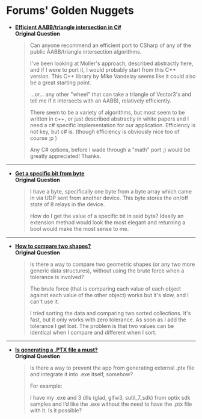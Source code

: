 # Forums' Golden Nuggets

* [**Efficient AABB/triangle intersection in C#**](https://stackoverflow.com/a/17503268)  
**Original Question**
  > Can anyone recommend an efficient port to CSharp of any of the public AABB/triangle intersection algorithms.
  >
  > I've been looking at Moller's approach, described abstractly here, and if I were to port it, I would probably start from this C++ version. This C++ library by Mike Vandelay seems like it could also be a great starting point.
  >
  > ...or... any other "wheel" that can take a triangle of Vector3's and tell me if it intersects with an AABB), relatively efficiently.
  >
  > There seem to be a variety of algorithms, but most seem to be written in c++, or just described abstractly in white papers and I need a c# specific implementation for our application. Efficiency is not key, but c# is. (though efficiency is obviously nice too of course ;p )
  >
  > Any C# options, before I wade through a "math" port ;) would be greatly appreciated! Thanks.  
  
 ---
 
* [**Get a specific bit from byte**](https://stackoverflow.com/a/4854257)  
**Original Question**  
  > I have a byte, specifically one byte from a byte array which came in via UDP sent from another device. This byte stores the on/off state of 8 relays in the device.
  >
  > How do I get the value of a specific bit in said byte? Ideally an extension method would look the most elegant and returning a bool would make the most sense to me.

---
* [**How to compare two shapes?**](https://stackoverflow.com/a/22166032)  
**Original Question** 
  > Is there a way to compare two geometric shapes (or any two more generic data structures), without using the brute force when a tolerance is involved?
  > 
  > The brute force (that is comparing each value of each object against each value of the other object) works but it's slow, and I can't use it.
  > 
  > I tried sorting the data and comparing two sorted collections. It's fast, but it only works with zero tolerance. As soon as I add the tolerance I get lost. The problem is that two values can be identical when I compare and different when I sort.

---
* [**Is generating a .PTX file a must?**](https://forums.developer.nvidia.com/t/is-generating-ptx-file-a-must/82662/4)  
**Original Question**  
  > Is there a way to prevent the app from generating external .ptx file and integrate it into .exe itself, somehow?
  >
  > For example:
  > 
  > I have my .exe and 3 dlls (glad, glfw3, sutil_7_sdk) from optix sdk samples and I’d like the .exe without the need to have the .ptx file with it. Is it possible?  
